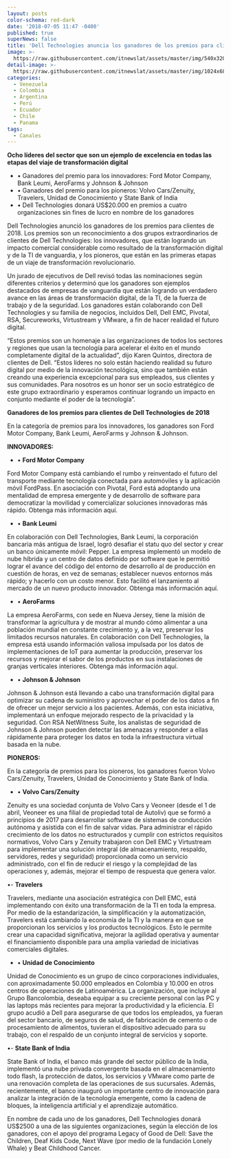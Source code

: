 ```yaml
---
layout: posts
color-schema: red-dark
date: '2018-07-05 11:47 -0400'
published: true
superNews: false
title: 'Dell Technologies anuncia los ganadores de los premios para clientes '
image: >-
  https://raw.githubusercontent.com/itnewslat/assets/master/img/540x320/Dell-Tech-p.jpg
detail-image: >-
  https://raw.githubusercontent.com/itnewslat/assets/master/img/1024x680/Dell-Tech-g.jpg
categories:
  - Venezuela
  - Colombia
  - Argentina
  - Perú
  - Ecuador
  - Chile
  - Panama
tags:
  - Canales
---
```

**Ocho líderes del sector que son un ejemplo de excelencia en todas las etapas del viaje de transformación digital**

- •	Ganadores del premio para los innovadores: Ford Motor Company, Bank Leumi, AeroFarms y Johnson & Johnson
- •	Ganadores del premio para los pioneros: Volvo Cars/Zenuity, Travelers, Unidad de Conocimiento y State Bank of India
- •	Dell Technologies donará US$20.000 en premios a cuatro organizaciones sin fines de lucro en nombre de los ganadores

Dell Technologies anunció los ganadores de los premios para clientes de 2018. Los premios son un reconocimiento a dos grupos extraordinarios de clientes de Dell Technologies: los innovadores, que están logrando un impacto comercial considerable como resultado de la transformación digital y de la TI de vanguardia, y los pioneros, que están en las primeras etapas de un viaje de transformación revolucionario.

Un jurado de ejecutivos de Dell revisó todas las nominaciones según diferentes criterios y determinó que los ganadores son ejemplos destacados de empresas de vanguardia que están logrando un verdadero avance en las áreas de transformación digital, de la TI, de la fuerza de trabajo y de la seguridad. Los ganadores están colaborando con Dell Technologies y su familia de negocios, incluidos Dell, Dell EMC, Pivotal, RSA, Secureworks, Virtustream y VMware, a fin de hacer realidad el futuro digital.

“Estos premios son un homenaje a las organizaciones de todos los sectores y regiones que usan la tecnología para acelerar el éxito en el mundo completamente digital de la actualidad”, dijo Karen Quintos, directora de clientes de Dell. “Estos líderes no solo están haciendo realidad su futuro digital por medio de la innovación tecnológica, sino que también están creando una experiencia excepcional para sus empleados, sus clientes y sus comunidades. Para nosotros es un honor ser un socio estratégico de este grupo extraordinario y esperamos continuar logrando un impacto en conjunto mediante el poder de la tecnología”.

**Ganadores de los premios para clientes de Dell Technologies de 2018**

En la categoría de premios para los innovadores, los ganadores son Ford Motor Company, Bank Leumi, AeroFarms y Johnson & Johnson.

**INNOVADORES:**

- •	**Ford Motor Company**

Ford Motor Company está cambiando el rumbo y reinventado el futuro del transporte mediante tecnología conectada para automóviles y la aplicación móvil FordPass. En asociación con Pivotal, Ford está adoptando una mentalidad de empresa emergente y de desarrollo de software para democratizar la movilidad y comercializar soluciones innovadoras más rápido. Obtenga más información aquí. 

- •	**Bank Leumi**

En colaboración con Dell Technologies, Bank Leumi, la corporación bancaria más antigua de Israel, logró desafiar el statu quo del sector y crear un banco únicamente móvil: Pepper. La empresa implementó un modelo de nube híbrida y un centro de datos definido por software que le permitió lograr el avance del código del entorno de desarrollo al de producción en cuestión de horas, en vez de semanas; establecer nuevos entornos más rápido; y hacerlo con un costo menor. Esto facilitó el lanzamiento al mercado de un nuevo producto innovador. Obtenga más información aquí. 

- •	**AeroFarms**

La empresa AeroFarms, con sede en Nueva Jersey, tiene la misión de transformar la agricultura y de mostrar al mundo cómo alimentar a una población mundial en constante crecimiento y, a la vez, preservar los limitados recursos naturales. En colaboración con Dell Technologies, la empresa está usando información valiosa impulsada por los datos de implementaciones de IoT para aumentar la producción, preservar los recursos y mejorar el sabor de los productos en sus instalaciones de granjas verticales interiores. Obtenga más información aquí.

- •	**Johnson & Johnson**

Johnson & Johnson está llevando a cabo una transformación digital para optimizar su cadena de suministro y aprovechar el poder de los datos a fin de ofrecer un mejor servicio a los pacientes. Además, con esta iniciativa, implementará un enfoque mejorado respecto de la privacidad y la seguridad. Con RSA NetWitness Suite, los analistas de seguridad de Johnson & Johnson pueden detectar las amenazas y responder a ellas rápidamente para proteger los datos en toda la infraestructura virtual basada en la nube. 

**PIONEROS:**

En la categoría de premios para los pioneros, los ganadores fueron Volvo Cars/Zenuity, Travelers, Unidad de Conocimiento y State Bank of India.

- •	**Volvo Cars/Zenuity**

Zenuity es una sociedad conjunta de Volvo Cars y Veoneer (desde el 1 de abril, Veoneer es una filial de propiedad total de Autoliv) que se formó a principios de 2017 para desarrollar software de sistemas de conducción autónoma y asistida con el fin de salvar vidas. Para administrar el rápido crecimiento de los datos no estructurados y cumplir con estrictos requisitos normativos, Volvo Cars y Zenuity trabajaron con Dell EMC y Virtustream para implementar una solución integral (de almacenamiento, respaldo, servidores, redes y seguridad) proporcionada como un servicio administrado, con el fin de reducir el riesgo y la complejidad de las operaciones y, además, mejorar el tiempo de respuesta que genera valor.

•- **Travelers**

Travelers, mediante una asociación estratégica con Dell EMC, está implementando con éxito una transformación de la TI en toda la empresa. Por medio de la estandarización, la simplificación y la automatización, Travelers está cambiando la economía de la TI y la manera en que se proporcionan los servicios y los productos tecnológicos. Esto le permite crear una capacidad significativa, mejorar la agilidad operativa y aumentar el financiamiento disponible para una amplia variedad de iniciativas comerciales digitales.

- •	**Unidad de Conocimiento**

Unidad de Conocimiento es un grupo de cinco corporaciones individuales, con aproximadamente 50.000 empleados en Colombia y 10.000 en otros centros de operaciones de Latinoamérica. La organización, que incluye al Grupo Bancolombia, deseaba equipar a su creciente personal con las PC y las laptops más recientes para mejorar la productividad y la eficiencia. El grupo acudió a Dell para asegurarse de que todos los empleados, ya fueran del sector bancario, de seguros de salud, de fabricación de cemento o de procesamiento de alimentos, tuvieran el dispositivo adecuado para su trabajo, con el respaldo de un conjunto integral de servicios y soporte.

•- **State Bank of India**

State Bank of India, el banco más grande del sector público de la India, implementó una nube privada convergente basada en el almacenamiento todo flash, la protección de datos, los servicios y VMware como parte de una renovación completa de las operaciones de sus sucursales. Además, recientemente, el banco inauguró un importante centro de innovación para analizar la integración de la tecnología emergente, como la cadena de bloques, la inteligencia artificial y el aprendizaje automático.

En nombre de cada uno de los ganadores, Dell Technologies donará US$2500 a una de las siguientes organizaciones, según la elección de los ganadores, con el apoyo del programa Legacy of Good de Dell: Save the Children, Deaf Kids Code, Next Wave (por medio de la fundación Lonely Whale) y Beat Childhood Cancer. 